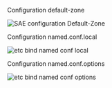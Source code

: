 


Configuration default-zone


![SAE configuration Default-Zone](https://user-images.githubusercontent.com/97044657/165725575-dd90d51b-1fac-4b1a-b184-a6029db2c207.png)


Configuration named.conf.local


![etc bind named conf local](https://user-images.githubusercontent.com/97044657/165731126-3a9340ca-ffdb-4369-8a63-8f74850f0968.png)

Configuration named.conf.options

![etc bind named conf options](https://user-images.githubusercontent.com/97044657/165731528-d0c2aea5-e837-4077-9eb5-89279cf31605.png)

